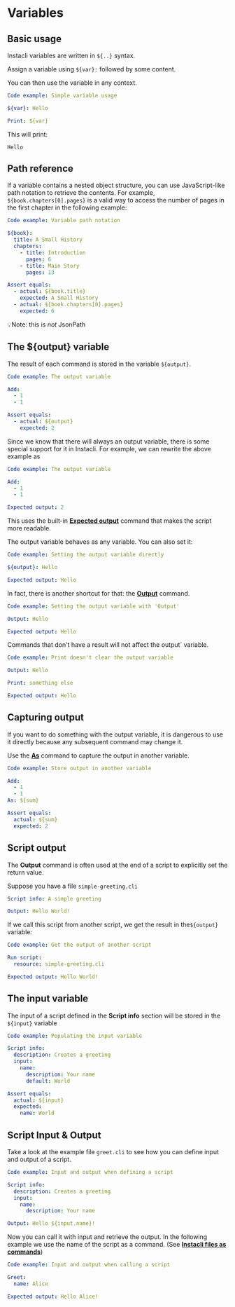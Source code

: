# Variables

## Basic usage

Instacli variables are written in `${..}` syntax.

Assign a variable using `${var}:` followed by some content.

You can then use the variable in any context.

```yaml instacli
Code example: Simple variable usage

${var}: Hello

Print: ${var}
```

This will print:

```script output
Hello
```

<!-- TODO add support for 'script output' in tests -->

## Path reference

If a variable contains a nested object structure, you can use JavaScript-like path notation to retrieve the contents.
For example, `${book.chapters[0].pages}` is a valid way to access the number of pages in the first chapter in the
following example:

```yaml instacli
Code example: Variable path notation

${book}:
  title: A Small History
  chapters:
    - title: Introduction
      pages: 6
    - title: Main Story
      pages: 13

Assert equals:
  - actual: ${book.title}
    expected: A Small History
  - actual: ${book.chapters[0].pages}
    expected: 6
```

💡Note: this is _not_ JsonPath

## The ${output} variable

The result of each command is stored in the variable `${output}`.

```yaml instacli
Code example: The output variable

Add:
  - 1
  - 1

Assert equals:
  - actual: ${output}
    expected: 2
```

Since we know that there will always an output variable, there is some special support for it in Instacli. For example,
we can rewrite the above example as

```yaml instacli
Code example: The output variable

Add:
  - 1
  - 1

Expected output: 2
```

This uses the built-in **[Expected output](../commands/testing/Expected%20output.md)** command that makes the script
more readable.

The output variable behaves as any variable. You can also set it:

```yaml instacli
Code example: Setting the output variable directly

${output}: Hello

Expected output: Hello
```

In fact, there is another shortcut for that: the **[Output](../commands/variables/Output.md)** command.

```yaml instacli
Code example: Setting the output variable with 'Output'

Output: Hello

Expected output: Hello
```

Commands that don't have a result will not affect the output` variable.

```yaml instacli
Code example: Print doesn't clear the output variable

Output: Hello

Print: something else

Expected output: Hello
```

## Capturing output

If you want to do something with the output variable, it is dangerous to use it directly because any subsequent command
may change it.

Use the **[As](../commands/variables/As.md)** command to capture the output in another variable.

```yaml instacli
Code example: Store output in another variable

Add:
  - 1
  - 1
As: ${sum}

Assert equals:
  actual: ${sum}
  expected: 2
```

## Script output

The **Output** command is often used at the end of a script to explicitly set the return value.

Suppose you have a file `simple-greeting.cli`

```yaml file:simple-greeting.cli
Script info: A simple greeting

Output: Hello World!
```

If we call this script from another script, we get the result in the`${output}` variable:

```yaml instacli
Code example: Get the output of another script

Run script:
  resource: simple-greeting.cli

Expected output: Hello World!
```

## The input variable

The input of a script defined in the **Script info** section will be stored in the `${input}` variable

```yaml instacli
Code example: Populating the input variable

Script info:
  description: Creates a greeting
  input:
    name:
      description: Your name
      default: World

Assert equals:
  actual: ${input}
  expected:
    name: World
```

## Script Input & Output

Take a look at the example file `greet.cli` to see how you can define input and output of a script.

```yaml file:greet.cli
Code example: Input and output when defining a script

Script info:
  description: Creates a greeting
  input:
    name:
      description: Your name

Output: Hello ${input.name}!
```

Now you can call it with input and retrieve the output. In the following example we use the name of the script as a
command. (See **[Instacli files as commands](../commands/files/Instacli%20files%20as%20commands.md)**)

```yaml instacli
Code example: Input and output when calling a script

Greet:
  name: Alice

Expected output: Hello Alice!
```